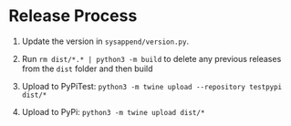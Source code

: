 # Release Process

1. Update the version in `sysappend/version.py`.

2. Run `rm dist/*.* | python3 -m build` to delete any previous releases from the `dist` folder and then build

3. Upload to PyPiTest: `python3 -m twine upload --repository testpypi dist/*`
   
4. Upload to PyPi: `python3 -m twine upload dist/*` 

